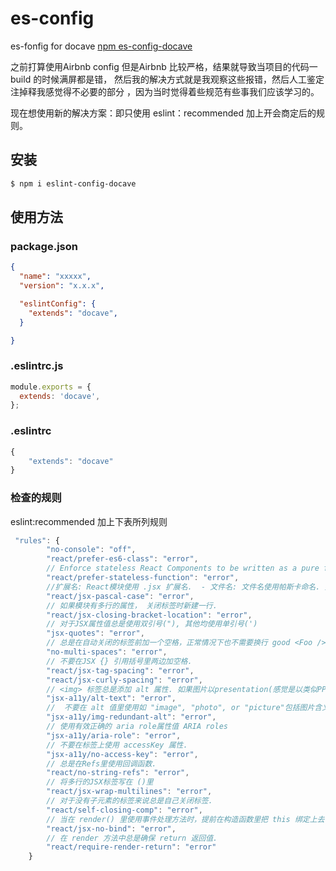 # es-config
es-fonfig for docave [npm es-config-docave](https://www.npmjs.com/package/eslint-config-docave)

之前打算使用Airbnb config 但是Airbnb 比较严格，结果就导致当项目的代码一build 的时候满屏都是错，
然后我的解决方式就是我观察这些报错，然后人工鉴定注掉释我感觉得不必要的部分
，因为当时觉得着些规范有些事我们应该学习的。

现在想使用新的解决方案：即只使用 eslint：recommended 加上开会商定后的规则。

## 安装
```bash
$ npm i eslint-config-docave
```

## 使用方法

### package.json
```json
{
  "name": "xxxxx",
  "version": "x.x.x",

  "eslintConfig": {
    "extends": "docave",
  }

}
```
### .eslintrc.js
```js
module.exports = {
  extends: 'docave',
};
```
### .eslintrc
```js
{
    "extends": "docave" 
}
```
### 检查的规则
eslint:recommended 加上下表所列规则
```js
 "rules": {
        "no-console": "off",
        "react/prefer-es6-class": "error",
        // Enforce stateless React Components to be written as a pure function 
        "react/prefer-stateless-function": "error",
        //扩展名: React模块使用 .jsx 扩展名.  - 文件名: 文件名使用帕斯卡命名. 如, ReservationCard.jsx.  - 引用命名: React模块名使用帕斯卡命名，实例使用骆驼式命名
        "react/jsx-pascal-case": "error",
        // 如果模块有多行的属性， 关闭标签时新建一行.
        "react/jsx-closing-bracket-location": "error",
        // 对于JSX属性值总是使用双引号("), 其他均使用单引号(')
        "jsx-quotes": "error",
        // 总是在自动关闭的标签前加一个空格，正常情况下也不需要换行 good <Foo />
        "no-multi-spaces": "error",
        // 不要在JSX {} 引用括号里两边加空格.
        "react/jsx-tag-spacing": "error",
        "react/jsx-curly-spacing": "error",
        // <img> 标签总是添加 alt 属性. 如果图片以presentation(感觉是以类似PPT方式显示?)方式显示，alt 可为空
        "jsx-a11y/alt-text": "error",
        //  不要在 alt 值里使用如 "image", "photo", or "picture"包括图片含义这样的词， 中文也一样.
        "jsx-a11y/img-redundant-alt": "error",
        // 使用有效正确的 aria role属性值 ARIA roles
        "jsx-a11y/aria-role": "error",
        // 不要在标签上使用 accessKey 属性. 
        "jsx-a11y/no-access-key": "error",
        // 总是在Refs里使用回调函数. 
        "react/no-string-refs": "error",
        // 将多行的JSX标签写在 ()里
        "react/jsx-wrap-multilines": "error",
        // 对于没有子元素的标签来说总是自己关闭标签.
        "react/self-closing-comp": "error",
        // 当在 render() 里使用事件处理方法时，提前在构造函数里把 this 绑定上去
        "react/jsx-no-bind": "error",
        // 在 render 方法中总是确保 return 返回值.
        "react/require-render-return": "error"
    }
```    
